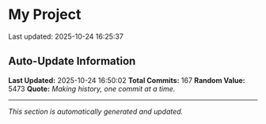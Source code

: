 # My Project


Last updated: 2025-10-24 16:25:37







































































































































































## Auto-Update Information

**Last Updated:** 2025-10-24 16:50:02
**Total Commits:** 167
**Random Value:** 5473
**Quote:** _Making history, one commit at a time._

---
_This section is automatically generated and updated._